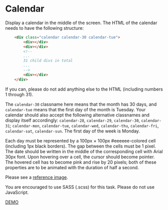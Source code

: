 # Calendar

Display a calendar in the middle of the screen. The HTML of the calendar needs to have the following structure:

```html
    <div class="calendar calendar-30 calendar-tue">
        <div></div>
        <div></div>
        <!--
        ...
        31 child divs in total
        ...
        -->
        <div></div>
    </div>
```

If you can, please do not add anything else to the HTML (including numbers 1 through 31).

The `calendar-30` classname here means that the month has 30 days, and `calendar-tue` means that the first day of the month is Tuesday.
Your calendar should also accept the following alternative classnames and display itself accordingly: `calendar-28`, `calendar-29`, `calendar-30`, `calendar-31`; `calendar-mon`, `calendar-tue`, `calendar-wed`, `calendar-thu`, `calendar-fri`, `calendar-sat`, `calendar-sun`. The first day of the week is Monday.

Each day must be represented by a 100px × 100px #eeeeee-colored cell (including 1px black borders). The gap between the cells must be 1 pixel. The date should be written in the middle of the corresponding cell with Arial 30px font.
Upon hovering over a cell, the cursor should become pointer. The hovered cell has to become pink and rise by 20 pixels; both of these properties are to be animated with the duration of half a second.

Please see a [reference image](reference.png).

You are encouraged to use SASS (.scss) for this task. Please do not use JavaScript.

[DEMO](https://earthhuman41.github.io/markup_calendar/)
